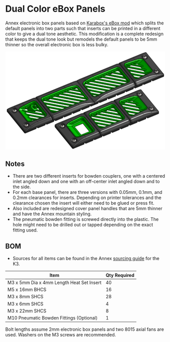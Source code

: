 # Dual Color eBox Panels

Annex electronic box panels based on [Karabox's eBox mod](https://github.com/karabox/MISC/tree/main/Annex%20Mods/K3%20eBox%20mod) which splits the default panels into two parts such that inserts can be printed in a different color to give a dual tone aesthetic. This modification is a complete redesign that keeps the dual tone look but remodels the default panels to be 5mm thinner so the overall electronic box is less bulky.

![Panel_CAD](Images/panel_cad.png)

## Notes

- There are two different inserts for bowden couplers, one with a centered inlet angled down and one with an off-center inlet angled down and to the side.
- For each base panel, there are three versions with 0.05mm, 0.1mm, and 0.2mm clearances for inserts. Depending on printer tolerances and the clearance chosen the insert will either need to be glued or press fit.
- Also included are redesigned cover panel handles that are 5mm thinner and have the Annex mountain styling.
- The pneumatic bowden fitting is screwed directly into the plastic. The hole might need to be drilled out or tapped depending on the exact fitting used.

## BOM
- Sources for all items can be found in the Annex [sourcing guide](https://docs.google.com/spreadsheets/d/1O3eyVuQ6M4F03MJSDs4Z71_XyNjXL5HFTZr1jsaAtRc/htmlview#) for the K3.

| Item                                                             | Qty Required  |
| ---                                                              | ---           |
| M3 x 5mm Dia x 4mm Length Heat Set Insert                        | 40            |
| M5 x 16mm BHCS                                                   | 16            |
| M3 x 8mm SHCS                                                    | 28            |
| M3 x 6mm SHCS                                                    | 4             |
| M3 x 22mm SHCS                                                   | 8             |
| M10 Pneumatic Bowden Fittings (Optional)                         | 1             |

Bolt lengths assume 2mm electronic box panels and two 8015 axial fans are used. Washers on the M3 screws are recommended.
